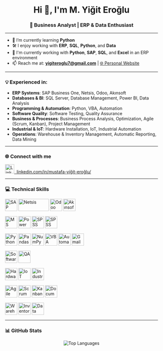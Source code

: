 <h1 align="center">Hi 👋, I'm M. Yiğit Eroğlu</h1>
<h3 align="center">🚀 Business Analyst | ERP & Data Enthusiast</h3>

---

- 🌱 I’m currently learning **Python**  
- 🛠️ I enjoy working with **ERP**, **SQL**, **Python**, and **Data**  
- 💼 I'm currently working with **Python**, **SAP**, **SQL**, and **Excel** in an ERP environment  
- 📫 Reach me at: **yigiteroglu7@gmail.com** | [🌐 Personal Website](https://yigiteroglu.pythonanywhere.com/)  

---

### 💡 Experienced in:
- **ERP Systems**: SAP Business One, Netsis, Odoo, Akınsoft  
- **Databases & BI**: SQL Server, Database Management, Power BI, Data Analysis  
- **Programming & Automation**: Python, VBA, Automation  
- **Software Quality**: Software Testing, Quality Assurance  
- **Business & Processes**: Business Process Analysis, Optimization, Agile (Scrum, Kanban), Project Management  
- **Industrial & IoT**: Hardware Installation, IoT, Industrial Automation  
- **Operations**: Warehouse & Inventory Management, Automatic Reporting, Data Mining  

---

### 🌐 Connect with me
<p align="left">
  <a href="https://www.linkedin.com/in/mustafa-yiğit-eroğlu/" target="_blank">
    <img src="https://cdn.jsdelivr.net/gh/devicons/devicon/icons/linkedin/linkedin-original.svg" alt="LinkedIn" height="30" width="30" />
    &nbsp;linkedin.com/in/mustafa-yiğit-eroğlu/
  </a>
</p>


---

### 💻 Technical Skills

<p align="left">

  <!-- ERP Systems -->
  <a href="https://www.sap.com/" target="_blank"><img alt="SAP Business One" src="https://img.icons8.com/color/48/sap.png" width="40" height="40"/></a>
  <a href="https://netsis.com.tr/" target="_blank"><img alt="Netsis" src="https://www.logo.com.tr/Uploads/Images/Product/Logo-Netsis-Logo.svg" width="100" height="40"/></a>
  <a href="https://www.odoo.com/" target="_blank"><img alt="Odoo" src="https://cdn.jsdelivr.net/gh/devicons/devicon/icons/odoo/odoo-original.svg" width="40" height="40"/></a>
  <a href="https://akinsoft.com.tr/" target="_blank"><img alt="Akınsoft ERP" src="https://akinsoft.com.tr/favicon.ico" width="40" height="40"/></a>

  <!-- Databases & Analytics -->
  <a href="https://www.microsoft.com/sql-server" target="_blank"><img alt="MS SQL Server" src="https://www.svgrepo.com/show/303229/microsoft-sql-server-logo.svg" width="40" height="40"/></a>
  <a href="https://powerbi.microsoft.com/" target="_blank"><img alt="Power BI" src="https://img.icons8.com/color/48/power-bi.png" width="40" height="40"/></a>
  <a href="https://www.ibm.com/spss" target="_blank"><img alt="SPSS Statistics" src="https://img.icons8.com/color/48/ibm.png" width="40" height="40"/></a>
  <a href="https://www.ibm.com/products/spss-modeler" target="_blank"><img alt="SPSS Modeler" src="https://img.icons8.com/ios-filled/50/data-configuration.png" width="40" height="40"/></a>

  <!-- Programming & Automation -->
  <a href="https://www.python.org/" target="_blank"><img alt="Python" src="https://cdn.jsdelivr.net/gh/devicons/devicon/icons/python/python-original.svg" width="40" height="40"/></a>
  <a href="https://pandas.pydata.org/" target="_blank"><img alt="Pandas" src="https://cdn.jsdelivr.net/gh/devicons/devicon/icons/pandas/pandas-original.svg" width="40" height="40"/></a>
  <a href="https://numpy.org/" target="_blank"><img alt="NumPy" src="https://cdn.jsdelivr.net/gh/devicons/devicon/icons/numpy/numpy-original.svg" width="40" height="40"/></a>
  <a href="https://learn.microsoft.com/en-us/office/vba/library-reference/concepts/getting-started-with-vba-in-office" target="_blank"><img alt="VBA" src="https://img.icons8.com/color/48/ms-excel.png" width="40" height="40"/></a>
  <a href="#" target="_blank"><img alt="Automation" src="https://img.icons8.com/external-flaticons-lineal-color-flat-icons/64/external-automation-robotics-flaticons-lineal-color-flat-icons.png" width="40" height="40"/></a>
  <a href="https://developers.google.com/gmail/api" target="_blank"><img alt="Gmail API" src="https://img.icons8.com/color/48/gmail-new.png" width="40" height="40"/></a>

  <!-- Software Testing -->
  <a href="#" target="_blank"><img alt="Software Testing" src="https://img.icons8.com/color/48/test-passed.png" width="40" height="40"/></a>
  <a href="#" target="_blank"><img alt="QA" src="https://img.icons8.com/color/48/quality.png" width="40" height="40"/></a>

  <!-- Hardware & IoT -->
  <a href="#" target="_blank"><img alt="Hardware" src="https://img.icons8.com/color/48/computer.png" width="40" height="40"/></a>
  <a href="#" target="_blank"><img alt="IoT" src="https://img.icons8.com/external-flaticons-lineal-color-flat-icons/64/external-iot-smart-technology-flaticons-lineal-color-flat-icons.png" width="40" height="40"/></a>
  <a href="#" target="_blank"><img alt="Industrial Automation" src="https://img.icons8.com/color/48/robot-2.png" width="40" height="40"/></a>

  <!-- Project & Processes -->
  <a href="#" target="_blank"><img alt="Agile" src="https://img.icons8.com/color/48/agile.png" width="40" height="40"/></a>
  <a href="#" target="_blank"><img alt="Scrum" src="https://img.icons8.com/color/48/scrum-taskboard.png" width="40" height="40"/></a>
  <a href="#" target="_blank"><img alt="Kanban" src="https://img.icons8.com/color/48/task.png" width="40" height="40"/></a>
  <a href="#" target="_blank"><img alt="Documentation" src="https://img.icons8.com/color/48/document.png" width="40" height="40"/></a>

  <!-- Operations -->
  <a href="#" target="_blank"><img alt="Warehouse Management" src="https://img.icons8.com/color/48/warehouse.png" width="40" height="40"/></a>
  <a href="#" target="_blank"><img alt="Inventory Management" src="https://img.icons8.com/color/48/in-inventory.png" width="40" height="40"/></a>
  <a href="#" target="_blank"><img alt="Data Mining" src="https://img.icons8.com/color/48/mining.png" width="40" height="40"/></a>

</p>


---

### 📊 GitHub Stats
<p align="center">
  <img src="https://github-readme-stats.vercel.app/api/top-langs/?username=YigitErogluTr&layout=compact&theme=default" alt="Top Languages" />
</p>
